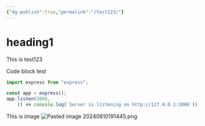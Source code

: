 ```yaml
---
{"dg-publish":true,"permalink":"/test123/"}
---
```



# heading1

This is test123

Code block test

```js
import express from "express";

const app = express();
app.listen(3000,
	() => console.log(`Server is listening on http://127.0.0.1:3000`));
```

This is image
![Pasted image 20240810191445.png](/img/user/Internal/Attachments/Pasted%20image%2020240810191445.png)